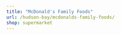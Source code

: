 ```yaml
---
title: "McDonald's Family Foods"
url: /hudson-bay/mcdonalds-family-foods/
shop: supermarket
---
```

